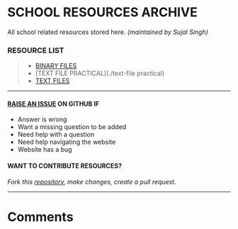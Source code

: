 # SCHOOL RESOURCES ARCHIVE

All school related resources stored here.
_(maintained by Sujal Singh)_

### RESOURCE LIST

> - [BINARY FILES](./binary-files)
> - [TEXT FILE PRACTICAL](./text-file practical)
> - [TEXT FILES](./text-files)


---

#### [RAISE AN ISSUE](https://github.com/sujaldev/school/issues/new/choose) ON GITHUB IF

- Answer is wrong
- Want a missing question to be added
- Need help with a question
- Need help navigating the website
- Website has a bug

#### WANT TO CONTRIBUTE RESOURCES?

_Fork this [repository](https://github.com/sujaldev/school), make changes, create a pull request._

---

# Comments

<script src="https://giscus.app/client.js"
        data-repo="sujaldev/school"
        data-repo-id="MDEwOlJlcG9zaXRvcnkzODUzMDMzOTI="
        data-category="Q&A"
        data-category-id="DIC_kwDOFvdDYM4CArKZ"
        data-mapping="pathname"
        data-reactions-enabled="1"
        data-emit-metadata="0"
        data-theme="light"
        data-lang="en"
        crossorigin="anonymous"
        async>
</script>
